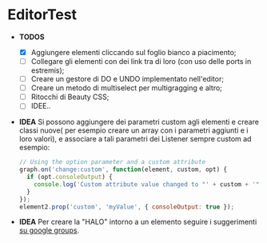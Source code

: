 # EditorTest

- **TODOS** 
	
	- [x] Aggiungere elementi cliccando sul foglio bianco a piacimento;
	- [ ] Collegare gli elementi con dei link tra di loro (con uso delle ports in estremis);
	- [ ] Creare un gestore di DO e UNDO implementato nell'editor;
	- [ ] Creare un metodo di multiselect per multigragging e altro;
	- [ ] Ritocchi di Beauty CSS;
	- [ ] IDEE..

- **IDEA** Si possono aggiungere dei parametri custom agli elementi e creare classi nuove( per esempio creare un array con i parametri aggiunti e i loro valori), e associare a tali parametri dei Listener sempre custom ad esempio:

  ```javascript
  // Using the option parameter and a custom attribute
  graph.on('change:custom', function(element, custom, opt) {
    if (opt.consoleOutput) {
      console.log('Custom attribute value changed to "' + custom + '"');
    }
  });
  element2.prop('custom', 'myValue', { consoleOutput: true });
  ```

- **IDEA** Per creare la "HALO" intorno a un elemento seguire i suggerimenti [su google groups](https://groups.google.com/forum/#!topic/jointjs/v1Ntouy5pXU).

	
	

